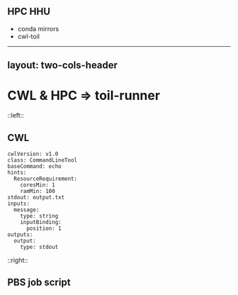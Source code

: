 

## HPC HHU

- conda mirrors
- cwl-toil


---
layout: two-cols-header
---

# CWL & HPC => toil-runner

::left::

## CWL

```yml{4-7}
cwlVersion: v1.0
class: CommandLineTool
baseCommand: echo
hints:
  ResourceRequirement:
    coresMin: 1
    ramMin: 100
stdout: output.txt
inputs:
  message:
    type: string
    inputBinding:
      position: 1
outputs:
  output:
    type: stdout
```

::right::

## PBS job script

```bash
```
